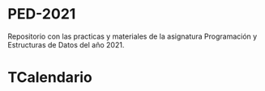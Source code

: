 # PED-2021
Repositorio con las practicas y materiales de la asignatura Programación y Estructuras de Datos del año 2021.

# TCalendario

